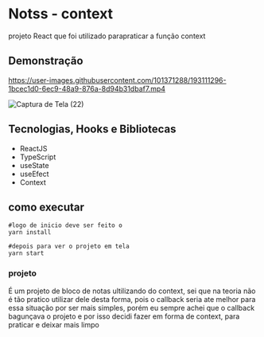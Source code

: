 # Notss - context

projeto React que foi utilizado parapraticar a função context

## Demonstração



https://user-images.githubusercontent.com/101371288/193111296-1bcec1d0-6ec9-48a9-876a-8d94b31dbaf7.mp4

![Captura de Tela (22)](https://user-images.githubusercontent.com/101371288/193111528-ca948466-adb9-4721-ab1b-bfdcdb9e512d.png)


## Tecnologias, Hooks e Bibliotecas
* ReactJS
* TypeScript
* useState
* useEfect
* Context

## como executar 
```
#logo de inicio deve ser feito o
yarn install

#depois para ver o projeto em tela 
yarn start
```
### projeto
É um projeto de bloco de notas ultilizando do context, sei que na teoria não é tão pratico utilizar dele desta forma, pois o callback seria ate melhor para essa situação por ser mais simples, porém eu sempre achei que o callback bagunçava o projeto e por isso decidi fazer em forma de context, para praticar e deixar mais limpo

